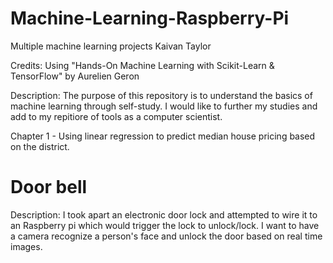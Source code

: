 # Machine-Learning-Raspberry-Pi
Multiple machine learning projects
Kaivan Taylor

Credits: Using "Hands-On Machine Learning with Scikit-Learn & TensorFlow" by Aurelien Geron

Description:
The purpose of this repository is to understand the basics of machine learning through self-study. I would like to further my studies
and add to my repitiore of tools as a computer scientist.

Chapter 1 - Using linear regression to predict median house pricing based on the district.


# Door bell

Description: I took apart an electronic door lock and attempted to wire it to an Raspberry pi which would trigger the lock to unlock/lock. I want to have a camera recognize a person's face and unlock the door based on real time images.
